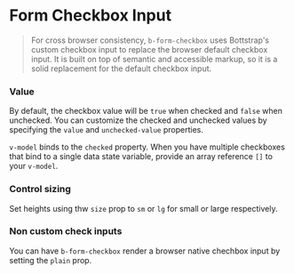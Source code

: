 # Form Checkbox Input

> For cross browser consistency, `b-form-checkbox` uses Bottstrap's custom
checkbox input to replace the browser default checkbox input. It is built on top of
semantic and accessible markup, so it is a solid replacement for the default checkbox input.

### Value
By default, the checkbox value will be `true` when checked and `false` when unchecked.
You can customize the checked and unchecked values by specifying the `value` and `unchecked-value`
properties.

`v-model` binds to the `checked` property.  When you have multiple checkboxes that bind to a
single data state variable, provide an array reference `[]` to your `v-model`.

### Control sizing
Set heights using thw `size` prop to `sm` or `lg` for small or large respectively.

### Non custom check inputs
You can have `b-form-checkbox` render a browser native chechbox input by setting the `plain` prop.

